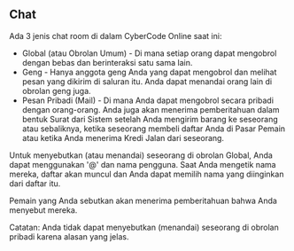 ## Chat

Ada 3 jenis chat room di dalam CyberCode Online saat ini:
- Global (atau Obrolan Umum) - Di mana setiap orang dapat mengobrol dengan bebas dan berinteraksi satu sama lain.
- Geng - Hanya anggota geng Anda yang dapat mengobrol dan melihat pesan yang dikirim di saluran itu. Anda dapat menandai orang lain di obrolan geng juga.
- Pesan Pribadi (Mail) - Di mana Anda dapat mengobrol secara pribadi dengan orang-orang. Anda juga akan menerima pemberitahuan dalam bentuk Surat dari Sistem setelah Anda mengirim barang ke seseorang atau sebaliknya, ketika seseorang membeli daftar Anda di Pasar Pemain atau ketika Anda menerima Kredi Jalan dari seseorang.

Untuk menyebutkan (atau menandai) seseorang di obrolan Global, Anda dapat menggunakan '@' dan nama pengguna. Saat Anda mengetik nama mereka, daftar akan muncul dan Anda dapat memilih nama yang diinginkan dari daftar itu.

Pemain yang Anda sebutkan akan menerima pemberitahuan bahwa Anda menyebut mereka.

Catatan: Anda tidak dapat menyebutkan (menandai) seseorang di obrolan pribadi karena alasan yang jelas.
